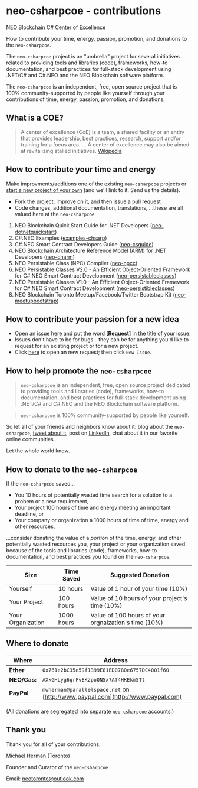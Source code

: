 # neo-csharpcoe - contributions

[NEO Blockchain C# Center of Excellence](https://github.com/mwherman2000/neo-csharpcoe/blob/master/README.md)

How to contribute your time, energy, passion, promotion, and donations to the `neo-csharpcoe`.

The `neo-csharpcoe` project is an "umbrella" project for several initiatives related to providing tools and libraries (code), frameworks, how-to documentation, and best practices for full-stack development using .NET/C# and C#.NEO and the NEO Blockchain software platform.

The `neo-csharpcoe` is an independent, free, open source project that is 100% community-supported by people like yourself through your contributions of time, energy, passion, promotion, and donations.

## What is a COE?

>A center of excellence (CoE) is a team, a shared facility or an entity that provides leadership, best practices, research, support and/or training for a focus area. ... A center of excellence may also be aimed at revitalizing stalled initiatives. [Wikipedia](https://en.wikipedia.org/wiki/Center_of_excellence)

## How to contribute your time and energy

Make improvments/additions one of the existing `neo-csharpcoe` projects or [start a new project of your own](https://github.com/new) (and we'll link to it. Send us the details).

* Fork the project, improve on it, and then issue a pull request
* Code changes, additional documentation, translations, ...these are all valued here at the `neo-csharpcoe`

1. NEO Blockchain Quick Start Guide for .NET Developers ([neo-dotnetquickstart](https://github.com/mwherman2000/neo-dotnetquickstart))
2. C#.NEO Examples ([examples-chsarp](https://github.com/mwherman2000/examples-csharp))
3. C#.NEO Smart Contract Developers Guide ([neo-csguide](https://github.com/mwherman2000/neo-csguide))
4. NEO Blockchain Architecture Reference Model (ARM) for .NET Developers ([neo-charm](https://github.com/mwherman2000/neo-charm))
5. NEO Persistable Class (NPC) Compiler ([neo-npcc](https://github.com/mwherman2000/neo-npcc))
6. NEO Persistable Classes V2.0 - An Efficient Object-Oriented Framework for C#.NEO Smart Contract Development ([neo-persistableclasses](https://github.com/mwherman2000/neo-persistableclasses))
7. NEO Persistable Classes V1.0 - An Efficient Object-Oriented Framework for C#.NEO Smart Contract Development ([neo-persistibleclasses](https://github.com/mwherman2000/neo-persistibleclasses))
8. NEO Blockchain Toronto Meetup/Facebook/Twitter Bootstrap Kit ([neo-meetupbootstrap](https://github.com/mwherman2000/neo-meetupbootstrap))

## How to contribute your passion for a new idea

* Open an issue [here](https://github.com/mwherman2000/neo-csharpcoe/issues) and put the word **[Request]** in the title of your issue.
* Issues don't have to be for bugs - they can be for anything you'd like to request for an existing project or for a new project.
* Click [here](https://github.com/mwherman2000/neo-csharpcoe/issues) to open an new request; then click `New Issue`.

## How to help promote the `neo-csharpcoe`

> `neo-csharpcoe` is an independent, free, open source project dedicated to providing tools and libraries (code), frameworks, how-to documentation, and best practices for full-stack development using .NET/C# and C#.NEO and the NEO Blockchain software platform.

> `neo-csharpcoe` is 100% community-supported by people like yourself.

So let all of your friends and neighbors know about it: blog about the `neo-csharpcoe`, [tweet about it](http://www.twitter.com), post on [LinkedIn](http://linkedin.com), chat about it in our favorite online communities.

Let the whole world know.

## How to donate to the `neo-csharpcoe`

If the `neo-csharpcoe` saved...
* You 10 hours of potentially wasted time search for a solution to a probem or a new requirement,
* Your project 100 hours of time and energy meeting an important deadline, or
* Your company or organization a 1000 hours of time of time, energy and other resources,

...consider donating the value of a *portion* of the time, energy, and other potentially wasted resources you, your project or your organization saved because of the tools and libraries (code), frameworks, how-to documentation, and best practices you found on the `neo-csharpcoe`.

| Size | Time Saved | Suggested Donation |
| ---- | ---------- | ------------------ |
| Yourself | 10 hours | Value of 1 hour of your time (10%) |
| Your Project | 100 hours | Value of 10 hours of your project's time (10%) |
| Your Organization | 1000 hours | Value of 100 hours of your orgnaization's time (10%) |

## Where to donate

| Where | Address |
| ----- | ------- |
|**Ether** | `0x761e2bC35e59f1399E81ED0780e6757DC4001f60` |
| **NEO/Gas:** | `AXkGHLyg6qrFvEKzpoQN5x7Af4HKEkm5Tt` |
| **PayPal** | `mwherman@parallelspace.net` on [http://www.paypal.com](http://www.paypal.com)|

(All donations are segregated into separate `neo-csharpcoe` accounts.)

## Thank you

Thank you for all of your contributions,

Michael Herman (Toronto)

Founder and Curator of the `neo-csharpcoe`

Email: [neotoronto@outlook.com](mailto:neotoronto@outlook.com)
